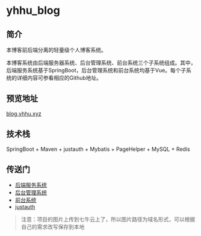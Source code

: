 # yhhu_blog
## 简介

本博客前后端分离的轻量级个人博客系统。

本博客系统由后端服务器系统、后台管理系统、前台系统三个子系统组成。其中，后端服务系统基于SpringBoot，后台管理系统和前台系统均基于Vue。每个子系统的详细内容可参看相应的Github地址。
## 预览地址
[blog.yhhu.xyz](http://blog.yhhu.xyz)
## 技术栈

SpringBoot + Maven + justauth + Mybatis + PageHelper + MySQL + Redis

## 传送门

- [后端服务系统](https://github.com/yhuihu/blog-back)
- [后台管理系统](https://github.com/yhuihu/yhhu_blog_admin)
- [前台系统](https://github.com/yhuihu/yhhu_blog_front)
- [justauth](https://github.com/justauth)

> 注意：项目的图片上传到七牛云上了，所以图片路径为域名形式，可以根据自己的需求改写保存到本地
